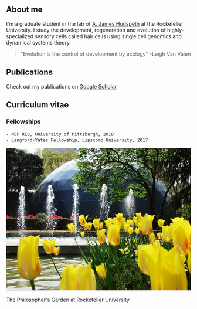 ## About me

I'm a graduate student in the lab of [A. James Hudspeth](https://www.rockefeller.edu/our-scientists/heads-of-laboratories/1186-a-james-hudspeth/) at the Rockefeller University. I study the development, regeneration and evolution of highly-specialized sensory cells called hair cells using single cell genomics and dynamical systems theory. 

> "Evolution is the control of development by ecology" -Leigh Van Valen

## Publications

Check out my publications on [Google Scholar](https://scholar.google.com/citations?user=OrpTjvIAAAAJ&hl=en)

## Curriculum vitae

### Fellowships

```
- NSF REU, University of Pittsburgh, 2018
- Langford-Yates Fellowship, Lipscomb University, 2017
```

![Philosophers Garden](/images/philosophersGarden.jpg)

The Philosopher's Garden at Rockefeller University
